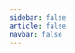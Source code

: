 ```yaml
---
sidebar: false
article: false
navbar: false
---
```


<TimeLinePage :stories="myStories"/>
<br/>



<script setup>
   const myStories = [{
      imageSrc: '',
      title: '数字逻辑和计算机组成--依托答辩',
      description: '计组的实验报告就是傻逼，非要学生在这种没有用处的东西上面浪费时间？你是TM抖M吗？非得用这种东西浪费被人时间？ 我就想问问你，我能从中学到什么？或者说，我能从中学到的东西我不能通过别的途径来学吗？  情绪宣泄完了，开始对这门课进行一点点评： 1. 不清不楚的实验细节。几乎没有给学生任何的指导，哪怕是有手册告诉学生，PMOS和NMOS是可以在左边调的，位宽是可以改的，上面那个大框框里面的东西叫引脚，通过一个隧道和外面相连，如果你想调试，就拿起你的小手手在上面点一点，鲜绿色就变成了深绿色，就像魔法一样。然而，所有的东西都要自己来摸索。 2. 没有重点的ppt和教学大纲。 如果说实验不清不楚，学生还能从中锻炼自己摸索的能力，那么没有合理结构的PPT，更是这门课垃圾的原因之一。上课念ppt，“不同班进度区别由老师念ppt的进度决定”，如果没有预习，一定是跟不上--各种莫名奇妙的缩写，模糊的细节。',
      link:'',
      time:'2025-3-30',
      comments:'',
      showComments:false,
      },{
      imageSrc: '',
      title: '',
      description: '我突然想到，初中的有一个女同学，在初二转学去了乡下中学，成绩一落千丈，那年疫情，她的父母都失业了，只能供她弟弟读珠泉中学。我忘记她的名字了。那年疫情我爸癌症晚期走了。那个时候还是梅菊教我们，两个班主任给她们家说凑1000块也没去，后来听说来嘉禾一中读了。我在嘉禾一中好像见过她，但是没打招呼，我不知道是不是她，她可能也不知道是不是我。但我想不起来她名字了。 好奇怪，很喜欢这种恍惚感。',
      link:'',
      time:'2025-3-21',
      comments:'',
      showComments:false,
      },{
      imageSrc: '',
      title: '人生愿望清单+1',
      description: '我想做一个打印在powershell里面的游戏，比如飞机大战，命令行版植物大战僵尸，或者格斗小游戏',
      link:'',
      time:'2025-3-21',
      comments:'',
      showComments:false,
      }, 
            {
      imageSrc: 'https://yamapicgo.oss-cn-nanjing.aliyuncs.com/picgoImage/a975d6877e1351c1008927d00a2fa1d.jpg',
      title: '来信',
      description: '收到了好多礼物，好开心！ヾ(≧▽≦*)o',
      link:'2025_3_13',
      time:'2025-3-13',
      comments:'',
      showComments:false,
      }, 
        {
      imageSrc: '',
      title: '立一个flag',
      description: '我要在暑假做一个说说平台，让不同的博客之间能够用一套平台，类似QQ空间一样',
      link:'',
      time:'2025-3-13',
      comments:'反正也没说是哪个暑假',
      showComments:true,
      }, 
    {
      imageSrc: 'https://yamapicgo.oss-cn-nanjing.aliyuncs.com/picgoImage/202503011126097.jpg',
      title: '嘉禾一中宣讲',
      description: '去嘉禾一中宣讲，南京大学win麻了，宣讲就是win win win！',
      link:'jhyz',
      time:'2025-1-19',
      comments:'comments',
      showComments:false,
      },    
      {
      imageSrc: 'https://yamapicgo.oss-cn-nanjing.aliyuncs.com/picgoImage/202503011126096.png',
      title: '红山动物园玩去了',
      description: '逛了一上午，真的看腻了',
      link:'RedMountainZoo',
      time:'2024-10-5',
      comments:'comments',
      showComments:false,
      },      
      {
      imageSrc: 'https://yamapicgo.oss-cn-nanjing.aliyuncs.com/picgoImage/202503011147039.jpg',
      title: '除夕随便写点',
      description: '烟花只在除夕晚上好看，因为不用担心扰民',
      link:'NewYearEve',
      time:'2025-1-28',
      comments:'comments',
      showComments:false,
      },   
      { 
      imageSrc: 'https://yamapicgo.oss-cn-nanjing.aliyuncs.com/picgoImage/202503011145059.png',
      title: '寒假社会实践结束了',
      description: '其实我觉得这次社会实践更像是面向ai编程范式的实践',
      link:'SocialPractice',
      time:'2025-1-28',
      comments:'comments',
      showComments:false,
      },{
	      imageSrc: 'https://yamapicgo.oss-cn-nanjing.aliyuncs.com/picgoImage/20250307201030.png',
      title: '程序设计OJ又没过',
      description: '很简单的题目，在机房死活过不去，回来重写一遍就过了。',
      link:'',
      time:'2025-3-7',
      comments:'comments',
      showComments:false,
      },
      {
	    imageSrc: 'https://yamapicgo.oss-cn-nanjing.aliyuncs.com/picgoImage/a896b7a20c9d8a4cee12998faead9a9.jpg',
      title: '记录一下这半年多来写过的信',
      description: '和别人写信应该有5、6次了，想着这也是我思想的载体，好好保存',
      link:'Letters',
      time:'2025-3-8',
      comments:'comments',
      showComments:false,
      likesNum:1
      }
    // Add more stories as needed
  ]
</script>